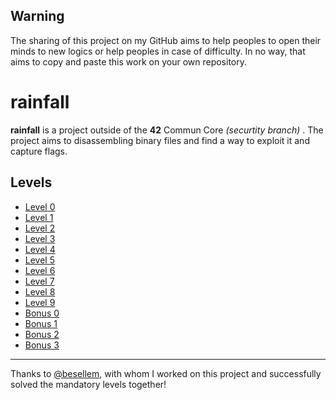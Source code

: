 ## Warning

The sharing of this project on my GitHub aims to help peoples to open their minds to new logics or help peoples in case of difficulty. In no way, that aims to copy and paste this work on your own repository.

# rainfall

**rainfall** is a project outside of the **42** Commun Core *(securtity branch)* . The project aims to disassembling binary files and find a way to exploit it and capture flags.

## Levels

- [Level 0](/level0)
- [Level 1](/level1)
- [Level 2](/level2)
- [Level 3](/level3)
- [Level 4](/level4)
- [Level 5](/level5)
- [Level 6](/level6)
- [Level 7](/level7)
- [Level 8](/level8)
- [Level 9](/level9)
- [Bonus 0](/bonus0)
- [Bonus 1](/bonus1)
- [Bonus 2](/bonus2)
- [Bonus 3](/bonus3)

---
Thanks to [@besellem]("https://github.com/besellem"), with whom I worked on this project and successfully solved the mandatory levels together!

